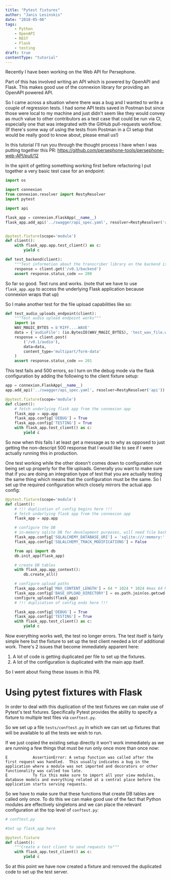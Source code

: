 ```yaml
---
title: "Pytest fixtures"
author: "Janis Lesinskis"
date: "2018-05-06"
tags:
    - Python
    - OpenAPI
    - REST
    - Flask
    - testing
draft: true
contentType: "tutorial"
---
```


Recently I have been working on the Web API for Persephone.

Part of this has involved writing an API which is powered by OpenAPI and Flask. This makes good use of the connexion library for providing an OpenAPI powered API.

So I came across a situation where there was a bug and I wanted to write a couple of regression tests. I had some API tests saved in Postman but since those were local to my machine and just didn't seem like they would convey as much value to other contributors as a test case that could be run via CI, especially one that was integrated with the GitHub pull-requests workflow. (If there's some way of using the tests from Postman in a CI setup that would be really good to know about, please email us!)

In this tutorial I'll run you through the thought process I have when I was putting together this PR: https://github.com/persephone-tools/persephone-web-API/pull/12

In the spirit of getting something working first before refactoring I put together a very basic test case for an endpoint:

```python
import os

import connexion
from connexion.resolver import RestyResolver
import pytest

import api

flask_app = connexion.FlaskApp(__name__)
flask_app.add_api('../swagger/api_spec.yaml', resolver=RestyResolver('api'))


@pytest.fixture(scope='module')
def client():
    with flask_app.app.test_client() as c:
        yield c

def test_backend(client):
    """Test information about the transcriber library on the backend is provided"""
    response = client.get('/v0.1/backend')
    assert response.status_code == 200
```

So far so good. Test runs and works. (note that we have to use `flask_app.app` to access the underlying Flask application because connexion wraps that up)

So I make another test for the file upload capabilities like so:

```python
def test_audio_uploads_endpoint(client):
    """Test audio upload endpoint works"""
    import io
    WAV_MAGIC_BYTES = b'RIFF....WAVE'
    data = {'audioFile': (io.BytesIO(WAV_MAGIC_BYTES), 'test_wav_file.wav')}
    response = client.post(
        ('/v0.1/audio'),
        data=data,
        content_type='multipart/form-data'
    )
    assert response.status_code == 201
```

This test fails and 500 errors, so I turn on the debug mode via the flask configuration by adding the following to the client fixture setup:

```python
app = connexion.FlaskApp(__name__)
app.add_api('../swagger/api_spec.yaml', resolver=RestyResolver('api'))

@pytest.fixture(scope='module')
def client():
    # fetch underlying flask app from the connexion app
    flask_app = app.app
    flask_app.config['DEBUG'] = True
    flask_app.config['TESTING'] = True
    with flask_app.test_client() as c:
        yield c
```

So now when this fails I at least get a message as to why as opposed to just getting the non-descript 500 response that I would like to see if I were actually running this in production.

One test working while the other doesn't comes down to configuration not being set up properly for the file uploads. Generally you want to make sure that if you are doing an integration type of test that you are actually testing the same thing which means that the configuration must be the same. So I set up the required configuration which closely mirrors the actual app config:

```python
@pytest.fixture(scope='module')
def client():
    # !!! duplication of config begins here !!!
    # fetch underlying flask app from the connexion app
    flask_app = app.app

    # configure the DB
    # in-memory sqlite DB for development purposes, will need file backing for persistence
    flask_app.config['SQLALCHEMY_DATABASE_URI'] = 'sqlite:///:memory:'
    flask_app.config['SQLALCHEMY_TRACK_MODIFICATIONS'] = False

    from api import db
    db.init_app(flask_app)

    # create DB tables
    with flask_app.app_context():
        db.create_all()

    # configure upload paths
    flask_app.config['MAX_CONTENT_LENGTH'] = 64 * 1024 * 1024 #max 64 MB file upload
    flask_app.config['BASE_UPLOAD_DIRECTORY'] = os.path.join(os.getcwd(), 'test_uploads')
    configure_uploads(flask_app)
    # !!! duplication of config ends here !!!

    flask_app.config['DEBUG'] = True
    flask_app.config['TESTING'] = True
    with flask_app.test_client() as c:
        yield c
```

Now everything works well, the test no longer errors. The test itself is fairly simple here but the fixture to set up the test client needed a lot of additional work. There's 2 issues that become immediately apparent here:

1. A lot of code is getting duplicated per file to set up the fixtures.
2. A lot of the configuration is duplicated with the main app itself.

So I went about fixing these issues in this PR.

# Using pytest fixtures with Flask

In order to deal with this duplication of the test fixtures we can make use of Pytest's test fixtures. Specifically Pytest provides the ability to specify a fixture to multiple test files via `conftest.py`.

So we set up a file `tests/conftest.py` in which we can set up fixtures that will be available to all the tests we wish to run.

If we just copied the existing setup directly it won't work immediately as we are running a few things that must be run only once more than once now:

```
E           AssertionError: A setup function was called after the first request was handled.  This usually indicates a bug in the application where a module was not imported and decorators or other functionality was called too late.
E           To fix this make sure to import all your view modules, database models and everything related at a central place before the application starts serving requests.
```

So we have to make sure that these functions that create DB tables are called only once. To do this we can make good use of the fact that Python modules are effectively singletons and we can place the relevant configuration at the top level of `conftest.py`:

```python
# conftest.py

#Set up flask_app here

@pytest.fixture
def client():
    """Create a test client to send requests to"""
    with flask_app.test_client() as c:
        yield c
```

So at this point we have now created a fixture and removed the duplicated code to set up the test server.